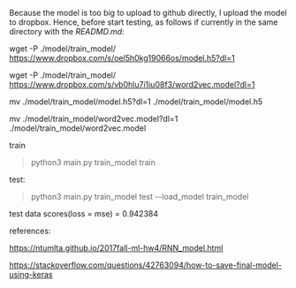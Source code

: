 Because the model is too big to upload to github directly, I upload the model to dropbox. Hence, before start testing, as follows if currently in the same directory with the *READMD.md*:

wget -P ./model/train_model/ https://www.dropbox.com/s/oel5h0kg19066os/model.h5?dl=1

wget -P ./model/train_model/ https://www.dropbox.com/s/vb0hlu7i1iu08f3/word2vec.model?dl=1

mv ./model/train_model/model.h5?dl=1 ./model/train_model/model.h5

mv ./model/train_model/word2vec.model?dl=1 ./model/train_model/word2vec.model

train

>python3 main.py train_model train

test:

>python3 main.py train_model test --load_model train_model

test data scores(loss = mse) = 0.942384

references:

https://ntumlta.github.io/2017fall-ml-hw4/RNN_model.html

https://stackoverflow.com/questions/42763094/how-to-save-final-model-using-keras